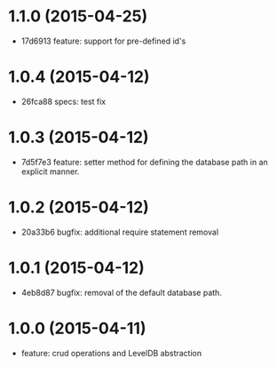 # 1.1.0 (2015-04-25)

  * 17d6913 feature: support for pre-defined id's

# 1.0.4 (2015-04-12)

  * 26fca88 specs: test fix

# 1.0.3 (2015-04-12)

  * 7d5f7e3 feature: setter method for defining the database path in an explicit manner.

# 1.0.2 (2015-04-12)

  * 20a33b6 bugfix: additional require statement removal

# 1.0.1 (2015-04-12)

  * 4eb8d87 bugfix: removal of the default database path.

# 1.0.0 (2015-04-11)

  * feature: crud operations and LevelDB abstraction

